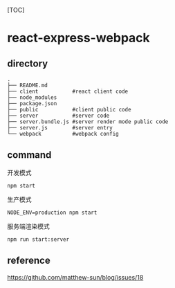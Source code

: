 [TOC]

# react-express-webpack

## directory

```
.
├── README.md
├── client           #react client code
├── node_modules     
├── package.json     
├── public           #client public code
├── server           #server code
├── server.bundle.js #server render mode public code
├── server.js        #server entry
└── webpack          #webpack config
```

## command
开发模式
```
npm start
```

生产模式
```
NODE_ENV=production npm start
```

服务端渲染模式
```
npm run start:server
```


## reference

https://github.com/matthew-sun/blog/issues/18

